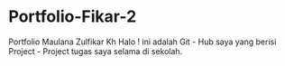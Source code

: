 # Portfolio-Fikar-2
Portfolio Maulana Zulfikar Kh
Halo ! ini adalah Git - Hub saya yang berisi Project - Project tugas saya selama di sekolah.

